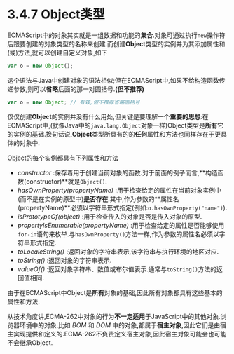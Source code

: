 # 3.4.7 Object类型

ECMAScript中的对象其实就是一组数据和功能的**集合**.对象可通过执行`new`操作符后跟要创建的对象类型的名称来创建.而创建**Object**类型的实例并为其添加属性和(或)方法,就可以创建自定义对象,如下

```js .line-numbers
var o = new Object();
```

这个语法与Java中创建对象的语法相似;但在ECMAScript中,如果不给构造函数传递参数,则可以**省略**后面的那一对圆括号.**(但不推荐)**

```js .line-numbers
var o = new Object; // 有效,但不推荐省略圆括号
```

仅仅创建**Object**的实例并没有什么用处,但关键是要理解一个**重要的思想**:在ECMAScript中,(就像Java中的`java.lang.Object`对象一样)Object类型是**所有**它的实例的基础.换句话说,**Object**类型所具有的的**任何**属性和方法也同样存在于更具体的对象中.

Object的每个实例都具有下列属性和方法

* *constructor* :保存着用于创建当前对象的函数.对于前面的例子而言,**构造函数(constructor)**就是`Object()`.
* *hasOwnProperty(propertyName)* :用于检查给定的属性在当前对象实例中(而不是在实例的原型中)**是否存在**.其中,作为参数的**属性名(propertyName)**必须以字符串形式指定(例如:`o.hasOwnProperty("name")`).
* *isPrototypeOf(object)* :用于检查传入的对象是否是传入对象的原型.
* *propertyIsEnumerable(propertyName)* :用于检查给定的属性是否能够使用`for-in`语句来枚举.与`hasOwnProperty()`方法一样,作为参数的属性名必须以字符串形式指定.
* *toLocaleString()* :返回对象的字符串表示,该字符串与执行环境的地区对应.
* *toString()* :返回对象的字符串表示.
* *valueOf()* :返回对象字符串、数值或布尔值表示.通常与`toString()`方法的返回值相同.

由于在ECMAScript中Object是**所有**对象的基础,因此所有对象都具有这些基本的属性和方法.

从技术角度讲,ECMA-262中对象的行为**不一定适用**于JavaScript中的其他对象.浏览器环境中的对象,比如 *BOM* 和 *DOM* 中的对象,都属于**宿主对象**,因此它们是由宿主实现提供和定义的.ECMA-262不负责定义宿主对象,因此宿主对象可能会也可能不会继承Object.